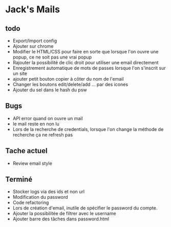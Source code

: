 # Jack's Mails

## todo

- Export/Import config
- Ajouter sur chrome
- Modifier le HTML/CSS pour faire en sorte que lorsque l'on ouvre une popup, ce ne soit pas une vrai popup
- Rajouter la possibilité de clic droit pour utiliser une email directement
- Enregistrement automatique de mots de passes lorsque l'on s'inscrit sur un site
- ajouter petit bouton copier à côter du nom de l'email
- Changer les boutons edit/delete/add ... par des icones
- Ajouter du sel dans le hash du psw


## Bugs 
- API error quand on ouvre un mail
- le mail reste en non lu
- Lors de la recherche de credentials, lorsque l'on change la méthode de recherche ça ne refresh pas

## Tache actuel
- Review email style


## Terminé
- Stocker logs via des ids et non url 
- Modification du password 
- Code refactoring 
- Lors de création d'email, inutile de spécifier le password du compte.
- Ajouter la possibilitée de filtrer avec le username
- Ajouter barre des tâches dans password.html

